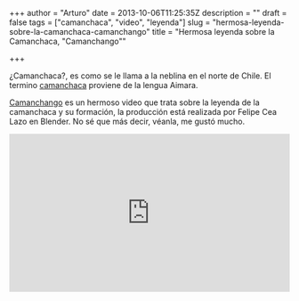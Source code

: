 +++
author = "Arturo"
date = 2013-10-06T11:25:35Z
description = ""
draft = false
tags = ["camanchaca", "video", "leyenda"]
slug = "hermosa-leyenda-sobre-la-camanchaca-camanchango"
title = "Hermosa leyenda sobre la Camanchaca, \"Camanchango\""

+++

¿Camanchaca?, es como se le llama a la neblina en el norte de Chile. El termino [camanchaca](https://es.wikipedia.org/wiki/Camanchaca) proviene de la lengua Aimara.

[Camanchango](https://vimeo.com/75434611) es un hermoso video que trata sobre la leyenda de la camanchaca y su formación, la producción está realizada por Felipe Cea Lazo en Blender. No sé que más decir, véanla, me gustó mucho.

<div style="padding:56.25% 0 0 0;position:relative;"><iframe src="https://player.vimeo.com/video/75434611" style="position:absolute;top:0;left:0;width:100%;height:100%;" frameborder="0" webkitallowfullscreen mozallowfullscreen allowfullscreen></iframe></div><script src="https://player.vimeo.com/api/player.js"></script>
